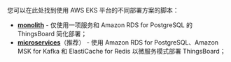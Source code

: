 您可以在此处找到使用 AWS EKS 平台的不同部署方案的脚本：

- [**monolith**](/docs/user-guide/install/{{docsPrefix}}cluster/aws-monolith-setup/) - 仅使用一项服务和 Amazon RDS for PostgreSQL 的 ThingsBoard 简化部署；
- [**microservices**](/docs/user-guide/install/{{docsPrefix}}cluster/aws-microservices-setup/)（推荐） - 使用 Amazon RDS for PostgreSQL、Amazon MSK for Kafka 和 ElastiCache for Redis 以微服务模式部署 ThingsBoard；